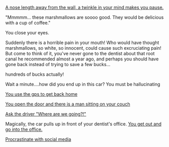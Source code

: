 [A nose length away from the wall, a twinkle in your mind makes you pause.](padded-room/first-blackout)

"Mmmmm... these marshmallows are soooo good. They would be delicious with a cup of coffee." 

You close your eyes.

Suddenly there is a horrible pain in your mouth! Who would have
thought marshmallows, so white, so innocent, could cause such
excruciating pain! But come to think of it, you've never gone
to the dentist about that root canal he recommended almost a
year ago, and perhaps you should have gone back instead of
trying to save a few bucks...

hundreds of bucks actually!

Wait a minute....how did you end up in this car?  You must be hallucinating 

[You use the gps to get back home](https://www.youtube.com/watch?v=RvlhrgSZrfA)

[You open the door and there is a man sitting on your couch](../movie-ripoffs/zoolander/zoolander.md)

[Ask the driver "Where are we going?!"](ricky/ricky.md)

Magically, the car pulls up in front of your dentist's office.
[You get out and go into the office.](dentist/dentist-office.md)

[Procrastinate with social media](../lamping/lamping.md)